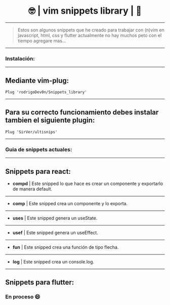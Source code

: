 <h1 style="text-align:center"> 🤓 | vim snippets library | 🤖 </h1>


---
> Estos son algunos snippets que he creado para trabajar con (n)vim en javascript, html, css y flutter actualmente no hay muchos peto con el tiempo agregare mas...
---

### Instalación:
---

Mediante vim-plug:
---
~~~
Plug 'rodrigoDev0n/Snippets_library'
~~~
---
Para su correcto funcionamiento debes instalar tambien el siguiente plugin:
---
~~~
Plug 'SirVer/ultisnips'
~~~
---
### Guia de snippets actuales:
---
Snippets para react:
---
* <strong>compd</strong> | Este snipped lo que hace es crear un componente y exportarlo de manera default.
---
* <strong>comp</strong> | Este snipped crea un componente y lo exporta.
---
* <strong>uses</strong> | Este snipped genera un useState.
---
* <strong>usef</strong> | Este snipped genera un useEffect.
---
* <strong>fun</strong> | Este snipped crea una función de tipo flecha.
---
* <strong>log</strong> | Este snipped crea un console.log.
---

Snippets para flutter:
---
<h3>En proceso 😄</h3>

